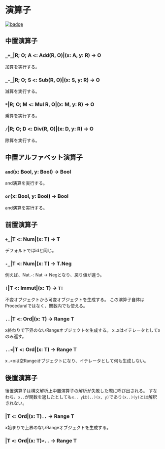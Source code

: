 # 演算子

[![badge](https://img.shields.io/endpoint.svg?url=https%3A%2F%2Fgezf7g7pd5.execute-api.ap-northeast-1.amazonaws.com%2Fdefault%2Fsource_up_to_date%3Fowner%3Derg-lang%26repos%3Derg%26ref%3Dmain%26path%3Ddoc/EN/API/operators.md%26commit_hash%3Dd15cbbf7b33df0f78a575cff9679d84c36ea3ab1)](https://gezf7g7pd5.execute-api.ap-northeast-1.amazonaws.com/default/source_up_to_date?owner=erg-lang&repos=erg&ref=main&path=doc/EN/API/operators.md&commit_hash=d15cbbf7b33df0f78a575cff9679d84c36ea3ab1)

## 中置演算子

### `_+_`|R; O; A <: Add(R, O)|(x: A, y: R) -> O

加算を実行する。

### `_-_`|R; O; S <: Sub(R, O)|(x: S, y: R) -> O

減算を実行する。

### `*`|R; O; M <: Mul R, O|(x: M, y: R) -> O

乗算を実行する。

### `/`|R; O; D <: Div(R, O)|(x: D, y: R) -> O

除算を実行する。

## 中置アルファベット演算子

### `and`(x: Bool, y: Bool) -> Bool

and演算を実行する。

### `or`(x: Bool, y: Bool) -> Bool

and演算を実行する。

## 前置演算子

### `+_`|T <: Num|(x: T) -> T

デフォルトではidと同じ。

### `-_`|T <: Num|(x: T) -> T.Neg

例えば、Nat.`-`: Nat -> Negとなり、戻り値が違う。

### `!`|T <: Immut|(x: T) -> `T!`

不変オブジェクトから可変オブジェクトを生成する。
この演算子自体はProceduralではなく、関数内でも使える。

### `..`|T <: Ord|(x: T) -> Range T

x終わりで下界のないRangeオブジェクトを生成する。
x..xはイテレータとしてxのみ返す。

### `..<`|T <: Ord|(x: T) -> Range T

x..<xは空Rangeオブジェクトになり、イテレータとして何も生成しない。

## 後置演算子

後置演算子は構文解析上中置演算子の解析が失敗した際に呼び出される。
すなわち、`x..`が関数を返したとしても`x.. y`は`(..)(x, y)`であり`(x..)(y)`とは解釈されない。

### |T <: Ord|(x: T)`..` -> Range T

x始まりで上界のないRangeオブジェクトを生成する。

### |T <: Ord|(x: T)`<..` -> Range T
